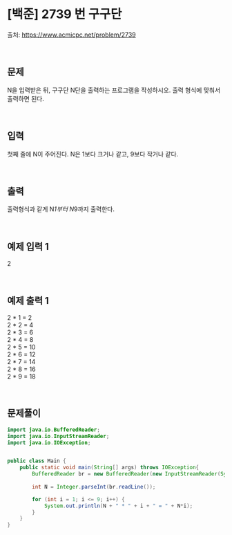 # [백준] 2739 번 구구단

출처: https://www.acmicpc.net/problem/2739

</br>

## 문제
N을 입력받은 뒤, 구구단 N단을 출력하는 프로그램을 작성하시오. 출력 형식에 맞춰서 출력하면 된다.

</br>

## 입력
첫째 줄에 N이 주어진다. N은 1보다 크거나 같고, 9보다 작거나 같다.

</br>

## 출력
출력형식과 같게 N*1부터 N*9까지 출력한다.

</br>


## 예제 입력 1
2

</br>

## 예제 출력 1
2 * 1 = 2</br>
2 * 2 = 4</br>
2 * 3 = 6</br>
2 * 4 = 8</br>
2 * 5 = 10</br>
2 * 6 = 12</br>
2 * 7 = 14</br>
2 * 8 = 16</br>
2 * 9 = 18



</br>



## 문제풀이

```java
import java.io.BufferedReader;
import java.io.InputStreamReader;
import java.io.IOException;


public class Main {
    public static void main(String[] args) throws IOException{
        BufferedReader br = new BufferedReader(new InputStreamReader(System.in));
        
        int N = Integer.parseInt(br.readLine());

        for (int i = 1; i <= 9; i++) {
            System.out.println(N + " * " + i + " = " + N*i);
        }
    }
}
```
